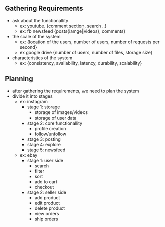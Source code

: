 ## Gathering Requirements
- ask about the functionallity
  - ex: youtube. {comment section, search ..}
  - ex: fb newsfeed {posts{iamge|videos}, comments}
- the scale of the system
  - ex: {location of the users, number of users, number of requests per second}
  - ex google drive {number of users, number of files, storage size}
- characteristics of the system
  - ex: {consistency, availability, latency, durability, scalability}

## Planning 
- after gathering the requirements, we need to plan the system
- divide it into stages
  - ex: instagram
    - stage 1: storage
        - storage of images/videos
        - storage of user data
    - stage 2: core functionallity
        - profile creation
        - follow/unfollow
    - stage 3: posting
    - stage 4: explore
    - stage 5: newsfeed
  - ex: ebay
    - stage 1: user side
        - search
        - filter
        - sort
        - add to cart
        - checkout
    - stage 2: seller side
        - add product
        - edit product
        - delete product
        - view orders
        - ship orders